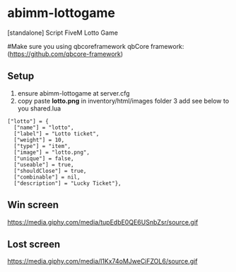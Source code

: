 # abimm-lottogame
[standalone] Script FiveM Lotto Game 

#Make sure you using qbcoreframework
qbCore framework:  (https://github.com/qbcore-framework)

## Setup
1. ensure abimm-lottogame at server.cfg
2. copy paste **lotto.png** in inventory/html/images folder
3 add see below to you shared.lua


```
["lotto"] = {
  ["name"] = "lotto",
  ["label"] = "Lotto ticket",
  ["weight"] = 10,
  ["type"] = "item", 
  ["image"] = "lotto.png",
  ["unique"] = false, 
  ["useable"] = true, 
  ["shouldClose"] = true,  
  ["combinable"] = nil,  
  ["description"] = "Lucky Ticket"},
 ```
 
## Win screen
https://media.giphy.com/media/tupEdbE0QE6USnbZsr/source.gif

## Lost screen
https://media.giphy.com/media/l1Kx74oMJweCiFZOL6/source.gif

